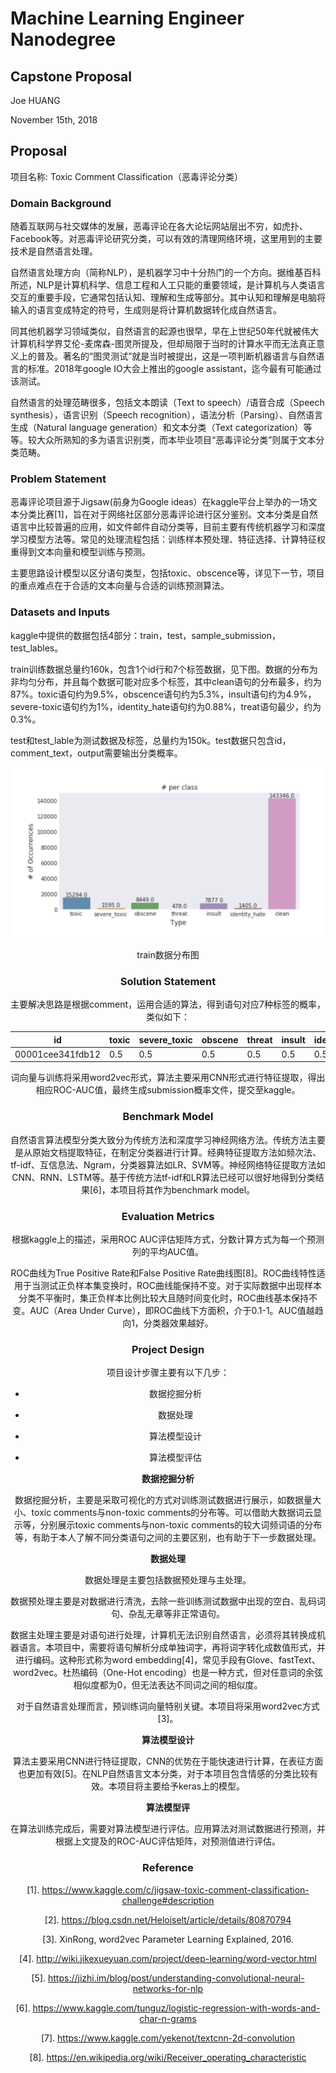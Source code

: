# Machine Learning Engineer Nanodegree

## Capstone Proposal

Joe HUANG 

November 15th, 2018

## Proposal

项目名称: Toxic Comment Classification（恶毒评论分类）

### Domain Background

随着互联网与社交媒体的发展，恶毒评论在各大论坛网站层出不穷，如虎扑、Facebook等。对恶毒评论研究分类，可以有效的清理网络环境，这里用到的主要技术是自然语言处理。

自然语言处理方向（简称NLP），是机器学习中十分热门的一个方向。据维基百科所述，NLP是计算机科学、信息工程和人工只能的重要领域，是计算机与人类语言交互的重要手段，它通常包括认知、理解和生成等部分。其中认知和理解是电脑将输入的语言变成特定的符号，生成则是将计算机数据转化成自然语言。

同其他机器学习领域类似，自然语言的起源也很早，早在上世纪50年代就被伟大计算机科学界艾伦-麦席森-图灵所提及，但却局限于当时的计算水平而无法真正意义上的普及。著名的“图灵测试”就是当时被提出，这是一项判断机器语言与自然语言的标准。2018年google IO大会上推出的google assistant，迄今最有可能通过该测试。

自然语言的处理范畴很多，包括文本朗读（Text to speech）/语音合成（Speech synthesis），语言识别（Speech recognition），语法分析（Parsing）、自然语言生成（Natural language generation）和文本分类（Text categorization）等等。较大众所熟知的多为语言识别类，而本毕业项目“恶毒评论分类”则属于文本分类范畴。

### Problem Statement

恶毒评论项目源于Jigsaw(前身为Google ideas）在kaggle平台上举办的一场文本分类比赛[1]，旨在对于网络社区部分恶毒评论进行区分鉴别。文本分类是自然语言中比较普遍的应用，如文件邮件自动分类等，目前主要有传统机器学习和深度学习模型方法等。常见的处理流程包括：训练样本预处理、特征选择、计算特征权重得到文本向量和模型训练与预测。

主要思路设计模型以区分语句类型，包括toxic、obscence等，详见下一节，项目的重点难点在于合适的文本向量与合适的训练预测算法。

### Datasets and Inputs

kaggle中提供的数据包括4部分：train，test，sample_submission，test_lables。

train训练数据总量约160k，包含1个id行和7个标签数据，见下图。数据的分布为非均匀分布，并且每个数据可能对应多个标签，其中clean语句的分布最多，约为87%。toxic语句约为9.5%，obscence语句约为5.3%，insult语句约为4.9%，severe-toxic语句约为1%，identity_hate语句约为0.88%，treat语句最少，约为0.3%。

test和test_lable为测试数据及标签，总量约为150k。test数据只包含id，comment_text，output需要输出分类概率。

![训练数据](../pics/hist.png "train数据分布")

<center>train数据分布图

### Solution Statement

主要解决思路是根据comment，运用合适的算法，得到语句对应7种标签的概率，类似如下：

| id                  | toxic | severe_toxic | obscene | threat | insult | identity_hate |
| --------------- | --------| ------------------| ------------ | --------- | -------- | ------------------- |
| 00001cee341fdb12 | 0.5   | 0.5          | 0.5     | 0.5    | 0.5    | 0.5           |

词向量与训练将采用word2vec形式，算法主要采用CNN形式进行特征提取，得出相应ROC-AUC值，最终生成submission概率文件，提交至kaggle。

### Benchmark Model

自然语言算法模型分类大致分为传统方法和深度学习神经网络方法。传统方法主要是从原始文档提取特征，在制定分类器进行计算。经典特征提取方法如频次法、tf-idf、互信息法、Ngram，分类器算法如LR、SVM等。神经网络特征提取方法如CNN、RNN、LSTM等。基于传统方法tf-idf和LR算法已经可以很好地得到分类结果[6]，本项目将其作为benchmark model。

### Evaluation Metrics

根据kaggle上的描述，采用ROC AUC评估矩阵方式，分数计算方式为每一个预测列的平均AUC值。

ROC曲线为True Positive Rate和False Positive Rate曲线图[8]。ROC曲线特性适用于当测试正负样本集变换时，ROC曲线能保持不变。对于实际数据中出现样本分类不平衡时，集正负样本比例比较大且随时间变化时，ROC曲线基本保持不变。AUC（Area Under Curve），即ROC曲线下方面积，介于0.1-1。AUC值越趋向1，分类器效果越好。

### Project Design

项目设计步骤主要有以下几步：

- 数据挖掘分析

- 数据处理

- 算法模型设计

- 算法模型评估

**数据挖掘分析**

数据挖掘分析，主要是采取可视化的方式对训练测试数据进行展示，如数据量大小、toxic comments与non-toxic comments的分布等。可以借助大数据词云显示等，分别展示toxic comments与non-toxic comments的较大词频词语的分布等，有助于本人了解不同分类语句之间的主要区别，也有助于下一步数据处理。

**数据处理**

数据处理是主要包括数据预处理与主处理。

数据预处理主要是对数据进行清洗，去除一些训练测试数据中出现的空白、乱码词句、杂乱无章等非正常语句。

数据主处理主要是对语句进行处理，计算机无法识别自然语言，必须将其转换成机器语言。本项目中，需要将语句解析分成单独词字，再将词字转化成数值形式，并进行编码。这种形式称为word embedding[4]，常见手段有Glove、fastText、word2vec。杜热编码（One-Hot encoding）也是一种方式，但对任意词的余弦相似度都为0，但无法表达不同词之间的相似度。

对于自然语言处理而言，预训练词向量特别关键。本项目将采用word2vec方式[3]。

**算法模型设计**

算法主要采用CNN进行特征提取，CNN的优势在于能快速进行计算，在表征方面也更加有效[5]。在NLP自然语言文本分类，对于本项目包含情感的分类比较有效。本项目将主要给予keras上的模型。

**算法模型评**

在算法训练完成后，需要对算法模型进行评估。应用算法对测试数据进行预测，并根据上文提及的ROC-AUC评估矩阵，对预测值进行评估。

### Reference

[1]. https://www.kaggle.com/c/jigsaw-toxic-comment-classification-challenge#description

[2]. https://blog.csdn.net/Heloiselt/article/details/80870794

[3]. XinRong, word2vec Parameter Learning Explained, 2016.

[4]. http://wiki.jikexueyuan.com/project/deep-learning/word-vector.html

[5]. https://jizhi.im/blog/post/understanding-convolutional-neural-networks-for-nlp

[6]. https://www.kaggle.com/tunguz/logistic-regression-with-words-and-char-n-grams

[7]. https://www.kaggle.com/yekenot/textcnn-2d-convolution

[8]. https://en.wikipedia.org/wiki/Receiver_operating_characteristic


